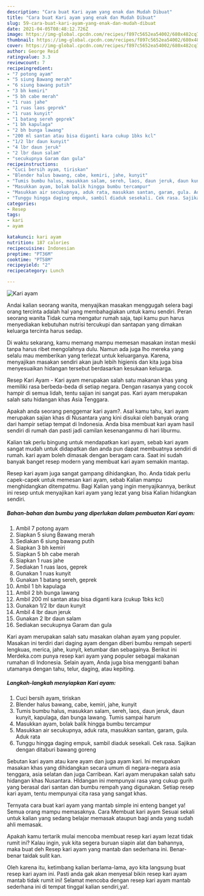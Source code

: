 ```yaml
---
description: "Cara buat Kari ayam yang enak dan Mudah Dibuat"
title: "Cara buat Kari ayam yang enak dan Mudah Dibuat"
slug: 59-cara-buat-kari-ayam-yang-enak-dan-mudah-dibuat
date: 2021-04-05T08:48:12.726Z
image: https://img-global.cpcdn.com/recipes/f897c5652ea54002/680x482cq70/kari-ayam-foto-resep-utama.jpg
thumbnail: https://img-global.cpcdn.com/recipes/f897c5652ea54002/680x482cq70/kari-ayam-foto-resep-utama.jpg
cover: https://img-global.cpcdn.com/recipes/f897c5652ea54002/680x482cq70/kari-ayam-foto-resep-utama.jpg
author: George Reid
ratingvalue: 3.3
reviewcount: 7
recipeingredient:
- "7 potong ayam"
- "5 siung Bawang merah"
- "6 siung bawang putih"
- "3 bh kemiri"
- "5 bh cabe merah"
- "1 ruas jahe"
- "1 ruas laos geprek"
- "1 ruas kunyit"
- "1 batang sereh geprek"
- "1 bh kapulaga"
- "2 bh bunga lawang"
- "200 ml santan atau bisa diganti kara cukup 1bks kcl"
- "1/2 lbr daun kunyit"
- "4 lbr daun jeruk"
- "2 lbr daun salam"
- "secukupnya Garam dan gula"
recipeinstructions:
- "Cuci bersih ayam, tiriskan"
- "Blender halus bawang, cabe, kemiri, jahe, kunyit"
- "Tumis bumbu halus, masukkan salam, sereh, laos, daun jeruk, daun kunyit, kapulaga, dan bunga lawang. Tumis sampai harum"
- "Masukkan ayam, bolak balik hingga bumbu tercampur"
- "Masukkan air secukupnya, aduk rata, masukkan santan, garam, gula. Aduk rata"
- "Tunggu hingga daging empuk, sambil diaduk sesekali. Cek rasa. Sajikan dengan ditaburi bawang goreng"
categories:
- Resep
tags:
- kari
- ayam

katakunci: kari ayam 
nutrition: 187 calories
recipecuisine: Indonesian
preptime: "PT36M"
cooktime: "PT58M"
recipeyield: "2"
recipecategory: Lunch

---
```



![Kari ayam](https://img-global.cpcdn.com/recipes/f897c5652ea54002/680x482cq70/kari-ayam-foto-resep-utama.jpg)

Andai kalian seorang wanita, menyajikan masakan menggugah selera bagi orang tercinta adalah hal yang membahagiakan untuk kamu sendiri. Peran seorang  wanita Tidak cuma mengatur rumah saja, tapi kamu pun harus menyediakan kebutuhan nutrisi tercukupi dan santapan yang dimakan keluarga tercinta harus sedap.

Di waktu  sekarang, kamu memang mampu memesan masakan instan meski tanpa harus ribet mengolahnya dulu. Namun ada juga lho mereka yang selalu mau memberikan yang terlezat untuk keluarganya. Karena, menyajikan masakan sendiri akan jauh lebih higienis dan kita juga bisa menyesuaikan hidangan tersebut berdasarkan kesukaan keluarga. 

Resep Kari Ayam - Kari ayam merupakan salah satu makanan khas yang memiliki rasa berbeda-beda di setiap negara. Dengan rasanya yang cocok hampir di semua lidah, tentu sajian ini sangat pas. Kari ayam merupakan salah satu hidangan khas Asia Tenggara.

Apakah anda seorang penggemar kari ayam?. Asal kamu tahu, kari ayam merupakan sajian khas di Nusantara yang kini disukai oleh banyak orang dari hampir setiap tempat di Indonesia. Anda bisa membuat kari ayam hasil sendiri di rumah dan pasti jadi camilan kesenanganmu di hari liburmu.

Kalian tak perlu bingung untuk mendapatkan kari ayam, sebab kari ayam sangat mudah untuk didapatkan dan anda pun dapat membuatnya sendiri di rumah. kari ayam boleh dimasak dengan beragam cara. Saat ini sudah banyak banget resep modern yang membuat kari ayam semakin mantap.

Resep kari ayam juga sangat gampang dihidangkan, lho. Anda tidak perlu capek-capek untuk memesan kari ayam, sebab Kalian mampu menghidangkan ditempatmu. Bagi Kalian yang ingin menyajikannya, berikut ini resep untuk menyajikan kari ayam yang lezat yang bisa Kalian hidangkan sendiri.

<!--inarticleads1-->

##### Bahan-bahan dan bumbu yang diperlukan dalam pembuatan Kari ayam:

1. Ambil 7 potong ayam
1. Siapkan 5 siung Bawang merah
1. Sediakan 6 siung bawang putih
1. Siapkan 3 bh kemiri
1. Siapkan 5 bh cabe merah
1. Siapkan 1 ruas jahe
1. Sediakan 1 ruas laos, geprek
1. Gunakan 1 ruas kunyit
1. Gunakan 1 batang sereh, geprek
1. Ambil 1 bh kapulaga
1. Ambil 2 bh bunga lawang
1. Ambil 200 ml santan atau bisa diganti kara (cukup 1bks kcl)
1. Gunakan 1/2 lbr daun kunyit
1. Ambil 4 lbr daun jeruk
1. Gunakan 2 lbr daun salam
1. Sediakan secukupnya Garam dan gula


Kari ayam merupakan salah satu masakan olahan ayam yang populer. Masakan ini terdiri dari daging ayam dengan diberi bumbu rempah seperti lengkuas, merica, jahe, kunyit, ketumbar dan sebagainya. Berikut ini Merdeka.com punya resep kari ayam yang populer sebagai makanan rumahan di Indonesia. Selain ayam, Anda juga bisa mengganti bahan utamanya dengan tahu, telur, daging, atau kepiting. 

<!--inarticleads2-->

##### Langkah-langkah menyiapkan Kari ayam:

1. Cuci bersih ayam, tiriskan
1. Blender halus bawang, cabe, kemiri, jahe, kunyit
1. Tumis bumbu halus, masukkan salam, sereh, laos, daun jeruk, daun kunyit, kapulaga, dan bunga lawang. Tumis sampai harum
1. Masukkan ayam, bolak balik hingga bumbu tercampur
1. Masukkan air secukupnya, aduk rata, masukkan santan, garam, gula. Aduk rata
1. Tunggu hingga daging empuk, sambil diaduk sesekali. Cek rasa. Sajikan dengan ditaburi bawang goreng


Sebutan kari ayam atau kare ayam dan juga ayam kari. Ini merupakan masakan khas yang dihidangkan secara umum di negara-negara asia tenggara, asia selatan dan juga Carribean. Kari ayam merupakan salah satu hidangan khas Nusantara. HIdangan ini mempunyai rasa yang cukup gurih yang berasal dari santan dan bumbu rempah yang digunakan. Setiap resep kari ayam, tentu mempunyai cita rasa yang sangat khas. 

Ternyata cara buat kari ayam yang mantab simple ini enteng banget ya! Semua orang mampu memasaknya. Cara Membuat kari ayam Sesuai sekali untuk kalian yang sedang belajar memasak ataupun bagi anda yang sudah ahli memasak.

Apakah kamu tertarik mulai mencoba membuat resep kari ayam lezat tidak rumit ini? Kalau ingin, yuk kita segera buruan siapin alat dan bahannya, maka buat deh Resep kari ayam yang mantab dan sederhana ini. Benar-benar taidak sulit kan. 

Oleh karena itu, ketimbang kalian berlama-lama, ayo kita langsung buat resep kari ayam ini. Pasti anda gak akan menyesal bikin resep kari ayam mantab tidak rumit ini! Selamat mencoba dengan resep kari ayam mantab sederhana ini di tempat tinggal kalian sendiri,ya!.

